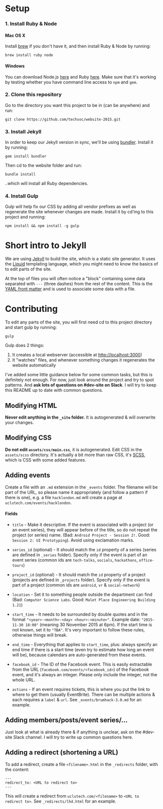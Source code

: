 # Setup

### 1. Install Ruby & Node

#### Mac OS X

Install [brew](http://brew.sh/) if you don't have it, and then install Ruby & Node by running:

```
brew install ruby node
```

#### Windows

You can download Node.js [here](https://nodejs.org/en/) and Ruby [here](http://rubyinstaller.org/downloads/).
Make sure that it's working by testing whether you have command line access to ```npm``` and ```gem```.

### 2. Clone this repository

Go to the directory you want this project to be in (can be anywhere) and run:

```
git clone https://github.com/techsoc/website-2015.git
```

### 3. Install Jekyll

In order to keep our Jekyll version in sync, we'll be using [bundler](http://bundler.io/). Install it by running:

```
gem install bundler
```

Then cd to the website folder and run:

```
bundle install
```

..which will install all Ruby dependencies.

### 4. Install Gulp

Gulp will help fix our CSS by adding all vendor prefixes as well as regenerate the site whenever changes are made. Install it by cd'ing to this project and running:

```
npm install && npm install -g gulp
```

# Short intro to Jekyll

We are using [Jekyll](https://jekyllrb.com/) to build the site, which is a static site generator. It uses the [Liquid](https://github.com/Shopify/liquid/wiki/Liquid-for-Designers) templating language, which you might need to know the basics of to edit parts of the site.

At the top of files you will often notice a "block" containing some data separated with `---` (three dashes) from the rest of the content. This is the [YAML front matter](http://jekyllrb.com/docs/frontmatter/) and is used to associate some data with a file.

# Contributing

To edit any parts of the site, you will first need cd to this project directory and start gulp by running:

```
gulp
```

Gulp does 2 things:

1. It creates a local webserver (accessible at <http://localhost:3000>)
2. It "watches" files, and whenever something changes it regenerates the website automatically

I've added some little guidance below for some common tasks, but this is definitely not enough. For now, just look around the project and try to spot patterns. And **ask lots of questions on #dev-site on Slack**. I will try to keep this README up to date with common questions.

## Modifying HTML

**Never edit anything in the `_site` folder.** It is autogenerated & will overwrite your changes.

## Modifying CSS

**Do not edit `assets/css/main.css`**, it is autogenerated. Edit CSS in the `assets/scss` directory. It's actually a bit more than raw CSS, it's [SCSS](http://sass-lang.com/guide), which is CSS with some added features.

## Adding events

Create a file with an `.md` extension in the `_events` folder. The filename will be part of the URL, so please name it appropriately (and follow a pattern if there is one), e.g. a file `hacklondon.md` will create a page at `uclutech.com/events/hacklondon`.

#### Fields

- `title` - Make it descriptive. If the event is associated with a project (or an event series), they will appear before of the title, so do not repeat the project (or series) name. (Bad: `Android Project - Session 2!`. Good: `Session 2: UI Prototyping`). Avoid using exclamation marks.

- `series_id` (optional) - It should match the `id` property of a series (series are defined in `_series` folder). Specify only if the event is part of an event series (common ids are `tech-talks`, `socials`, `hackathons`, `office-tours`)

- `project_id` (optional) - It should match the `id` property of a project (projects are defined in `_projects` folder). Specify only if the event is part of a project (common ids are `android`, `vr` & `social-network`)

- `location` - Set it to something people outside the department can find (Bad: `Computer Science Labs`. Good: `Malet Place Engineering Building 1.21`)

- `start_time` - It needs to be surrounded by double quotes and in the format `"<year>-<month>-<day> <hour>:<minute>"`. Example date: `"2015-11-30 18:00"` (meaning 30 November 2015 at 6pm). If the start time is not known, set it to `"TBA"`. It's very important to follow these rules, otherwise things will break.

- `end_time` - Everything that applies to `start_time`, plus: always specify an end time if there is a start time (even try to estimate how long an event will be), because calendars are auto-generated from these events.

- `facebook_id` - The ID of the Facebook event. This is easily extractable from the URL (`facebook.com/events/<facebook_id>`) of the Facebook event, and it's always an integer. Please only include the integer, not the whole URL.

- `actions` - If an event requires tickets, this is where you put the link to where to get them (usually EventBrite). There can be multiple actions & each requires a `label` & `url`. See `_events/brumhack-3.0.md` for an example.

## Adding members/posts/event series/...

Just look at what is already there & if anything is unclear, ask on the #dev-site Slack channel. I will try to write up common questions here.

## Adding a redirect (shortening a URL)

To add a redirect, create a file `<filename>.html` in the `_redirects` folder, with the content:

```
---
redirect_to: <URL to redirect to>
---
```

This will create a redirect from `uclutech.com/<filename>` to `<URL to redirect to>`. See `_redirects/lhd.html` for an example.
